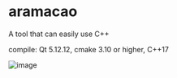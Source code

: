# aramacao
A tool that can easily use C++

compile: Qt 5.12.12, cmake 3.10 or higher, C++17

![image](https://github.com/user-attachments/assets/373e889a-f82d-4bac-844c-99394b179fbd)

